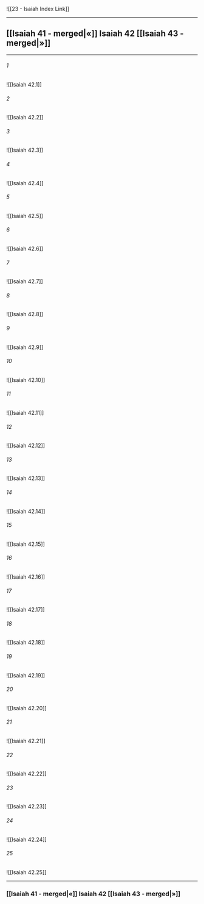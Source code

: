 ![[23 - Isaiah Index Link]]

---
##  [[Isaiah 41 - merged|«]] Isaiah 42 [[Isaiah 43 - merged|»]]

---

###### 1
![[Isaiah 42.1]] 

###### 2
![[Isaiah 42.2]] 

###### 3
![[Isaiah 42.3]] 

###### 4
![[Isaiah 42.4]]

###### 5 
![[Isaiah 42.5]] 

###### 6
![[Isaiah 42.6]] 

###### 7
![[Isaiah 42.7]] 

###### 8
![[Isaiah 42.8]] 

###### 9
![[Isaiah 42.9]] 

###### 10
![[Isaiah 42.10]] 

###### 11
![[Isaiah 42.11]] 

###### 12
![[Isaiah 42.12]]

###### 13
![[Isaiah 42.13]] 

###### 14
![[Isaiah 42.14]] 

###### 15
![[Isaiah 42.15]]

###### 16
![[Isaiah 42.16]] 

###### 17
![[Isaiah 42.17]]

###### 18
![[Isaiah 42.18]] 

###### 19
![[Isaiah 42.19]] 

###### 20
![[Isaiah 42.20]]

###### 21
![[Isaiah 42.21]] 

###### 22
![[Isaiah 42.22]] 

###### 23
![[Isaiah 42.23]]

###### 24
![[Isaiah 42.24]] 

###### 25
![[Isaiah 42.25]]


---
###  [[Isaiah 41 - merged|«]] Isaiah 42 [[Isaiah 43 - merged|»]]
